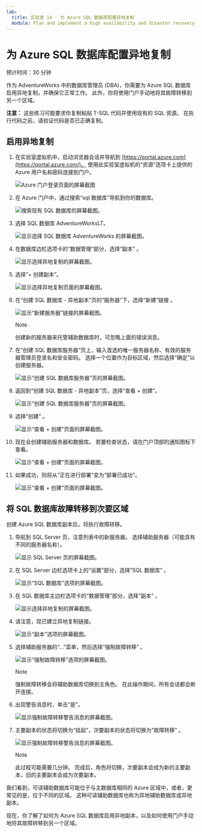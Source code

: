 ```yaml
---
lab:
  title: 实验室 14 - 为 Azure SQL 数据库配置异地复制
  module: Plan and implement a high availability and disaster recovery solution
---
```


# 为 Azure SQL 数据库配置异地复制

预计时间：30 分钟

作为 AdventureWorks 中的数据库管理员 (DBA)，你需要为 Azure SQL 数据库启用异地复制，并确保它正常工作。 此外，你将使用门户手动地将其故障转移到另一个区域。

**注意：** 这些练习可能要求你复制粘贴 T-SQL 代码并使用现有的 SQL 资源。 在执行代码之前，请验证代码是否已正确复制。

## 启用异地复制

1. 在实验室虚拟机中，启动浏览器会话并导航到 [https://portal.azure.com](https://portal.azure.com/)。 使用此实验室虚拟机的“资源”选项卡上提供的 Azure 用户名和密码连接到门户。

    ![Azure 门户登录页面的屏幕截图](../images/dp-300-module-01-lab-01.png)

1. 在 Azure 门户中，通过搜索“sql 数据库”导航到你的数据库。

    ![搜索现有 SQL 数据库的屏幕截图。](../images/dp-300-module-13-lab-03.png)

1. 选择 SQL 数据库 AdventureWorksLT。

    ![显示选择 SQL 数据库 AdventureWorks 的屏幕截图。](../images/dp-300-module-13-lab-04.png)

1. 在数据库边栏选项卡的“数据管理”部分，选择“副本” 。

    ![显示选择异地复制的屏幕截图。](../images/dp-300-module-14-lab-01.png)

1. 选择“+ 创建副本”。

    ![显示选择异地复制页面的屏幕截图。](../images/dp-300-module-14-lab-02.png)

1. 在“创建 SQL 数据库 - 异地副本”页的“服务器”下，选择“新建”链接  。

    ![显示“新建服务器”链接的屏幕截图。](../images/dp-300-module-14-lab-03.png)

    >[!NOTE]
    > 创建新的服务器来托管辅助数据库时，可忽略上面的错误消息。

1. 在“创建 SQL 数据库服务器”页上，输入首选的唯一服务器名称、有效的服务器管理员登录名和安全密码。 选择一个位置作为目标区域，然后选择“确定”以创建服务器。

    ![显示“创建 SQL 数据库服务器”页的屏幕截图。](../images/dp-300-module-14-lab-04.png)

1. 返回到“创建 SQL 数据库 - 异地副本”页，选择“查看 + 创建”。

    ![显示“创建 SQL 数据库服务器”页的屏幕截图。](../images/dp-300-module-14-lab-05.png)

1. 选择“创建”  。

    ![显示“查看 + 创建”页面的屏幕截图。](../images/dp-300-module-14-lab-06.png)

1. 现在会创建辅助服务器和数据库。 若要检查状态，请在门户顶部的通知图标下查看。 

    ![显示“查看 + 创建”页面的屏幕截图。](../images/dp-300-module-14-lab-07.png)

1. 如果成功，则将从“正在进行部署”变为“部署已成功”。

    ![显示“查看 + 创建”页面的屏幕截图。](../images/dp-300-module-14-lab-08.png)

## 将 SQL 数据库故障转移到次要区域

创建 Azure SQL 数据库副本后，将执行故障转移。

1. 导航到 SQL Server 页，注意列表中的新服务器。 选择辅助服务器（可能具有不同的服务器名称）。

    ![显示 SQL Server 页的屏幕截图。](../images/dp-300-module-14-lab-09.png)

1. 在 SQL Server 边栏选项卡上的“设置”部分，选择“SQL 数据库” 。

    ![显示“SQL 数据库”选项的屏幕截图。](../images/dp-300-module-14-lab-10.png)

1. 在 SQL 数据库主边栏选项卡的“数据管理”部分，选择“副本” 。

    ![显示选择异地复制的屏幕截图。](../images/dp-300-module-14-lab-01.png)

1. 请注意，现已建立异地复制链接。

    ![显示“副本”选项的屏幕截图。](../images/dp-300-module-14-lab-11.png)

1. 选择辅助服务器的“...”菜单，然后选择“强制故障转移” 。

    ![显示“强制故障转移”选项的屏幕截图。](../images/dp-300-module-14-lab-12.png)

    > [!NOTE]
    > 强制故障转移会将辅助数据库切换到主角色。 在此操作期间，所有会话都会断开连接。

1. 出现警告消息时，单击“是”。

    ![显示强制故障转移警告消息的屏幕截图。](../images/dp-300-module-14-lab-13.png)

1. 主要副本的状态将切换为“挂起”，次要副本的状态将切换为“故障转移” 。 

    ![显示强制故障转移警告消息的屏幕截图。](../images/dp-300-module-14-lab-14.png)

    > [!NOTE]
    > 此过程可能需要几分钟。 完成后，角色将切换，次要副本会成为新的主要副本，旧的主要副本会成为次要副本。

我们看到，可读辅助数据库可能位于与主数据库相同的 Azure 区域中，或者，更常见的是，位于不同的区域。 这种可读辅助数据库也称为异地辅助数据库或异地副本。

现在，你了解了如何为 Azure SQL 数据库启用异地副本，以及如何使用门户手动地将其故障转移到另一个区域。
